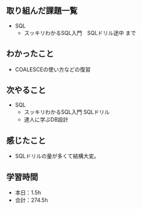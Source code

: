 ## 取り組んだ課題一覧
- SQL 
    - スッキリわかるSQL入門　SQLドリル途中     まで

## わかったこと
- COALESCEの使い方などの復習        

                                                                                                                    
## 次やること
- SQL
    - スッキリわかるSQL入門   SQLドリル
    - 達人に学ぶDB設計                         
    
## 感じたこと
- SQLドリルの量が多くて結構大変。                                                                                                                                                                                                                                                                                                                                                            
                                                                                             
                                    
## 学習時間
- 本日：1.5h
- 合計：274.5h